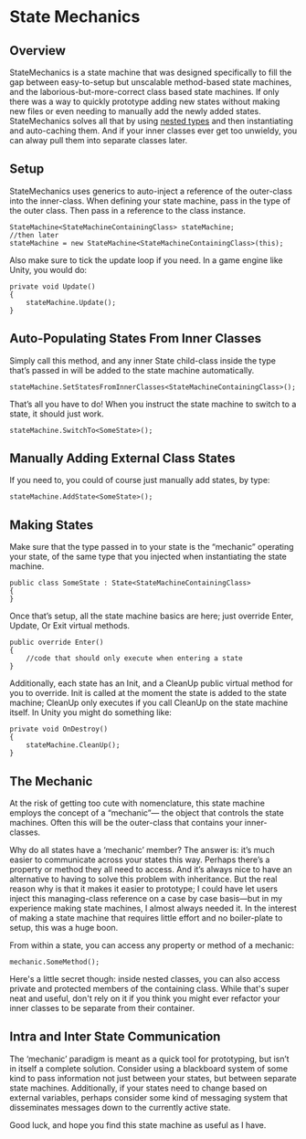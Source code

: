 # State Mechanics

## Overview

StateMechanics is a state machine that was designed specifically to fill the gap between easy-to-setup but unscalable method-based state machines, and the laborious-but-more-correct class based state machines. If only there was a way to quickly prototype adding new states without making new files or even needing to manually add the newly added states. StateMechanics solves all that by using [nested types](https://learn.microsoft.com/en-us/dotnet/csharp/programming-guide/classes-and-structs/nested-types) and then instantiating and auto-caching them. And if your inner classes ever get too unwieldy, you can alway pull them into separate classes later.

## Setup

StateMechanics uses generics to auto-inject a reference of the outer-class into the inner-class. When defining your state machine, pass in the type of the outer class. Then pass in a reference to the class instance.

	StateMachine<StateMachineContainingClass> stateMachine;
	//then later
	stateMachine = new StateMachine<StateMachineContainingClass>(this);

Also make sure to tick the update loop if you need. In a game engine like Unity, you would do:

    private void Update()
    {
        stateMachine.Update();
    }

## Auto-Populating States From Inner Classes

Simply call this method, and any inner State child-class inside the type that’s passed in will be added to the state machine automatically.

    stateMachine.SetStatesFromInnerClasses<StateMachineContainingClass>();

That’s all you have to do! When you instruct the state machine to switch to a state, it should just work.


    stateMachine.SwitchTo<SomeState>();


## Manually Adding External Class States

If you need to, you could of course just manually add states, by type:

    stateMachine.AddState<SomeState>();

## Making States

Make sure that the type passed in to your state is the “mechanic” operating your state, of the same type that you injected when instantiating the state machine.

    public class SomeState : State<StateMachineContainingClass>
    {
    }

Once that’s setup, all the state machine basics are here; just override Enter, Update, Or Exit virtual methods.

    public override Enter()
    {
        //code that should only execute when entering a state
    }

Additionally, each state has an Init, and a CleanUp public virtual method for you to override. Init is called at the moment the state is added to the state machine; CleanUp only executes if you call CleanUp on the state machine itself. In Unity you might do something like:

    private void OnDestroy()
    {
        stateMachine.CleanUp();
    }

## The Mechanic

At the risk of getting too cute with nomenclature, this state machine employs the concept of a “mechanic”— the object that controls the state machines. Often this will be the outer-class that contains your inner-classes.

Why do all states have a ‘mechanic’ member? The answer is: it’s much easier to communicate across your states this way. Perhaps there’s a property or method they all need to access. And it’s always nice to have an alternative to having to solve this problem with inheritance. But the real reason why is that it makes it easier to prototype; I could have let users inject this managing-class reference on a case by case basis—but in my experience making state machines, I almost always needed it. In the interest of making a state machine that requires little effort and no boiler-plate to setup, this was a huge boon.

From within a state, you can access any property or method of a mechanic:

    mechanic.SomeMethod();

Here's a little secret though: inside nested classes, you can also access private and protected members of the containing class. While that's super neat and useful, don't rely on it if you think you might ever refactor your inner classes to be separate from their container.  

## Intra and Inter State Communication

The ‘mechanic’ paradigm is meant as a quick tool for prototyping, but isn’t in itself a complete solution. Consider using a blackboard system of some kind to pass information not just between your states, but between separate state machines. Additionally, if your states need to change based on external variables, perhaps consider some kind of messaging system that disseminates messages down to the currently active state. 

Good luck, and hope you find this state machine as useful as I have.
